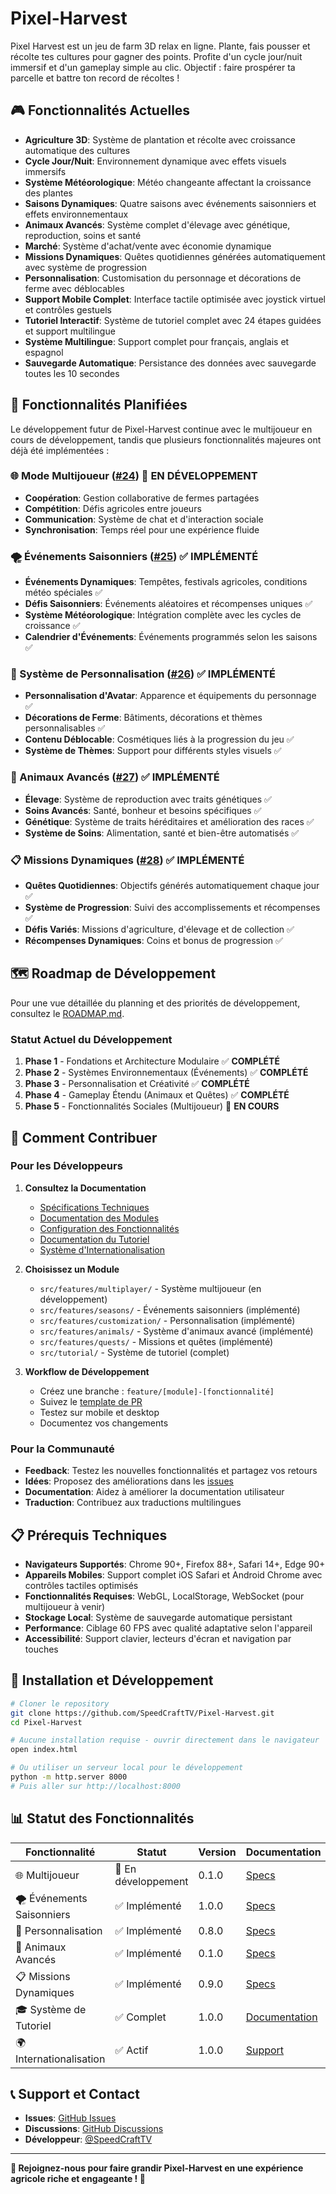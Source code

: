 # Pixel-Harvest

Pixel Harvest est un jeu de farm 3D relax en ligne. Plante, fais pousser et récolte tes cultures pour gagner des points. Profite d'un cycle jour/nuit immersif et d'un gameplay simple au clic. Objectif : faire prospérer ta parcelle et battre ton record de récoltes !

## 🎮 Fonctionnalités Actuelles

- **Agriculture 3D**: Système de plantation et récolte avec croissance automatique des cultures
- **Cycle Jour/Nuit**: Environnement dynamique avec effets visuels immersifs
- **Système Météorologique**: Météo changeante affectant la croissance des plantes
- **Saisons Dynamiques**: Quatre saisons avec événements saisonniers et effets environnementaux
- **Animaux Avancés**: Système complet d'élevage avec génétique, reproduction, soins et santé
- **Marché**: Système d'achat/vente avec économie dynamique
- **Missions Dynamiques**: Quêtes quotidiennes générées automatiquement avec système de progression
- **Personnalisation**: Customisation du personnage et décorations de ferme avec déblocables
- **Support Mobile Complet**: Interface tactile optimisée avec joystick virtuel et contrôles gestuels
- **Tutoriel Interactif**: Système de tutoriel complet avec 24 étapes guidées et support multilingue
- **Système Multilingue**: Support complet pour français, anglais et espagnol
- **Sauvegarde Automatique**: Persistance des données avec sauvegarde toutes les 10 secondes

## 🚀 Fonctionnalités Planifiées

Le développement futur de Pixel-Harvest continue avec le multijoueur en cours de développement, tandis que plusieurs fonctionnalités majeures ont déjà été implémentées :

### 🌐 Mode Multijoueur ([#24](https://github.com/SpeedCraftTV/Pixel-Harvest/issues/24)) 🔄 **EN DÉVELOPPEMENT**
- **Coopération**: Gestion collaborative de fermes partagées
- **Compétition**: Défis agricoles entre joueurs
- **Communication**: Système de chat et d'interaction sociale
- **Synchronisation**: Temps réel pour une expérience fluide

### 🌪️ Événements Saisonniers ([#25](https://github.com/SpeedCraftTV/Pixel-Harvest/issues/25)) ✅ **IMPLÉMENTÉ**
- **Événements Dynamiques**: Tempêtes, festivals agricoles, conditions météo spéciales ✅
- **Défis Saisonniers**: Événements aléatoires et récompenses uniques ✅
- **Système Météorologique**: Intégration complète avec les cycles de croissance ✅
- **Calendrier d'Événements**: Événements programmés selon les saisons ✅

### 🎨 Système de Personnalisation ([#26](https://github.com/SpeedCraftTV/Pixel-Harvest/issues/26)) ✅ **IMPLÉMENTÉ**
- **Personnalisation d'Avatar**: Apparence et équipements du personnage ✅
- **Décorations de Ferme**: Bâtiments, décorations et thèmes personnalisables ✅
- **Contenu Déblocable**: Cosmétiques liés à la progression du jeu ✅
- **Système de Thèmes**: Support pour différents styles visuels ✅

### 🐄 Animaux Avancés ([#27](https://github.com/SpeedCraftTV/Pixel-Harvest/issues/27)) ✅ **IMPLÉMENTÉ**
- **Élevage**: Système de reproduction avec traits génétiques ✅
- **Soins Avancés**: Santé, bonheur et besoins spécifiques ✅
- **Génétique**: Système de traits héréditaires et amélioration des races ✅
- **Système de Soins**: Alimentation, santé et bien-être automatisés ✅

### 📋 Missions Dynamiques ([#28](https://github.com/SpeedCraftTV/Pixel-Harvest/issues/28)) ✅ **IMPLÉMENTÉ**
- **Quêtes Quotidiennes**: Objectifs générés automatiquement chaque jour ✅
- **Système de Progression**: Suivi des accomplissements et récompenses ✅
- **Défis Variés**: Missions d'agriculture, d'élevage et de collection ✅
- **Récompenses Dynamiques**: Coins et bonus de progression ✅

## 🗺️ Roadmap de Développement

Pour une vue détaillée du planning et des priorités de développement, consultez le [ROADMAP.md](ROADMAP.md).

### Statut Actuel du Développement

1. **Phase 1** - Fondations et Architecture Modulaire ✅ **COMPLÉTÉ**
2. **Phase 2** - Systèmes Environnementaux (Événements) ✅ **COMPLÉTÉ**
3. **Phase 3** - Personnalisation et Créativité ✅ **COMPLÉTÉ**
4. **Phase 4** - Gameplay Étendu (Animaux et Quêtes) ✅ **COMPLÉTÉ**
5. **Phase 5** - Fonctionnalités Sociales (Multijoueur) 🔄 **EN COURS**

## 🤝 Comment Contribuer

### Pour les Développeurs

1. **Consultez la Documentation**
   - [Spécifications Techniques](design/FEATURE-SPECS.md)
   - [Documentation des Modules](src/features/)
   - [Configuration des Fonctionnalités](data/features.json)
   - [Documentation du Tutoriel](docs/TUTORIAL.md)
   - [Système d'Internationalisation](src/internationalization.js)

2. **Choisissez un Module**
   - `src/features/multiplayer/` - Système multijoueur (en développement)
   - `src/features/seasons/` - Événements saisonniers (implémenté)
   - `src/features/customization/` - Personnalisation (implémenté)
   - `src/features/animals/` - Système d'animaux avancé (implémenté)
   - `src/features/quests/` - Missions et quêtes (implémenté)
   - `src/tutorial/` - Système de tutoriel (complet)

3. **Workflow de Développement**
   - Créez une branche : `feature/[module]-[fonctionnalité]`
   - Suivez le [template de PR](.github/PULL_REQUEST_TEMPLATE.md)
   - Testez sur mobile et desktop
   - Documentez vos changements

### Pour la Communauté

- **Feedback**: Testez les nouvelles fonctionnalités et partagez vos retours
- **Idées**: Proposez des améliorations dans les [issues](https://github.com/SpeedCraftTV/Pixel-Harvest/issues)
- **Documentation**: Aidez à améliorer la documentation utilisateur
- **Traduction**: Contribuez aux traductions multilingues

## 📋 Prérequis Techniques

- **Navigateurs Supportés**: Chrome 90+, Firefox 88+, Safari 14+, Edge 90+
- **Appareils Mobiles**: Support complet iOS Safari et Android Chrome avec contrôles tactiles optimisés
- **Fonctionnalités Requises**: WebGL, LocalStorage, WebSocket (pour multijoueur à venir)
- **Stockage Local**: Système de sauvegarde automatique persistant
- **Performance**: Ciblage 60 FPS avec qualité adaptative selon l'appareil
- **Accessibilité**: Support clavier, lecteurs d'écran et navigation par touches

## 🔧 Installation et Développement

```bash
# Cloner le repository
git clone https://github.com/SpeedCraftTV/Pixel-Harvest.git
cd Pixel-Harvest

# Aucune installation requise - ouvrir directement dans le navigateur
open index.html

# Ou utiliser un serveur local pour le développement
python -m http.server 8000
# Puis aller sur http://localhost:8000
```

## 📊 Statut des Fonctionnalités

| Fonctionnalité | Statut | Version | Documentation |
|---|---|---|---|
| 🌐 Multijoueur | 🔄 En développement | 0.1.0 | [Specs](src/features/multiplayer/README.md) |
| 🌪️ Événements Saisonniers | ✅ Implémenté | 1.0.0 | [Specs](src/features/seasons/README.md) |
| 🎨 Personnalisation | ✅ Implémenté | 0.8.0 | [Specs](src/features/customization/README.md) |
| 🐄 Animaux Avancés | ✅ Implémenté | 0.1.0 | [Specs](src/features/animals/README.md) |
| 📋 Missions Dynamiques | ✅ Implémenté | 0.9.0 | [Specs](src/features/quests/README.md) |
| 🎓 Système de Tutoriel | ✅ Complet | 1.0.0 | [Documentation](docs/TUTORIAL.md) |
| 🌍 Internationalisation | ✅ Actif | 1.0.0 | [Support](src/internationalization.js) |

## 📞 Support et Contact

- **Issues**: [GitHub Issues](https://github.com/SpeedCraftTV/Pixel-Harvest/issues)
- **Discussions**: [GitHub Discussions](https://github.com/SpeedCraftTV/Pixel-Harvest/discussions)
- **Développeur**: [@SpeedCraftTV](https://github.com/SpeedCraftTV)

---

**🌱 Rejoignez-nous pour faire grandir Pixel-Harvest en une expérience agricole riche et engageante ! 🚜**